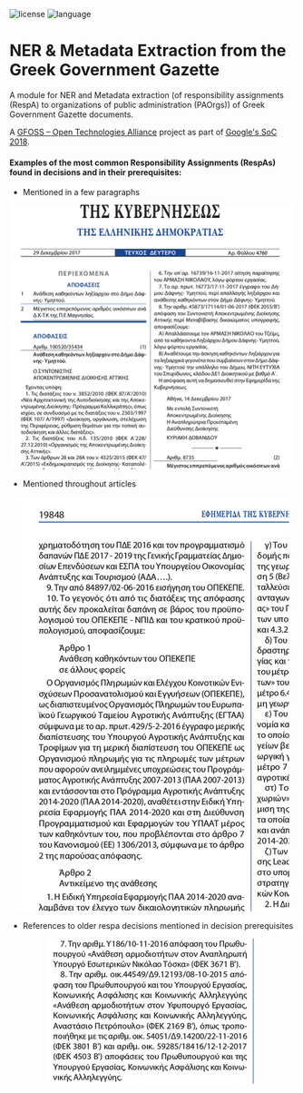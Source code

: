 ![license](https://img.shields.io/badge/License-GPLv3-blue.svg)
![language](https://img.shields.io/badge/python-3.x-green.svg)

# NER & Metadata Extraction from the Greek Government Gazette 
A module for NER and Metadata extraction (of responsibility assignments (RespA) to organizations of public administration (PAOrgs)) of Greek Government Gazette documents.

A [GFOSS – Open Technologies Alliance](https://gfoss.eu/) project as part of [Google's SoC 2018](https://summerofcode.withgoogle.com/).

#### Examples of the most common Responsibility Assignments (RespAs) found in decisions and in their prerequisites:

* Mentioned in a few paragraphs
<p align="center">
  <img src="/docs/RespA%20Examples/1_mentioned_in_paragr.png"/>
</p>

* Mentioned throughout articles
<p align="center">
  <img src="/docs/RespA%20Examples/2_mentioned_throughout_articles.png"/>
</p>

* References to older respa decisions mentioned in decision prerequisites
<p align="center">
  <img src="/docs/RespA%20Examples/3_references.png"/>
</p>
